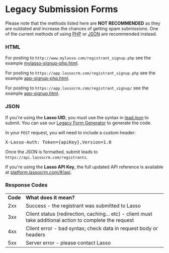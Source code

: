 <h1>Legacy Submission Forms</h1>

<p>Please note that the methods listed here are <b>NOT RECOMMENDED</b> as they are outdated and increase the chances of getting spam submissions. One of the current methods of using <a href="https://github.com/eci-lasso/single-project-form" target="_blank">PHP</a> or <a href="https://platform.lassocrm.com/#/api" target="_blank">JSON</a> are recommended instead.</p>

<h3><a name="html">HTML</a></h3>
<p>For posting to <code>http://www.mylasso.com/registrant_signup.php</code> see the example <a href="https://github.com/eci-lasso/legacy-forms/blob/master/mylasso-signup-php.html" target="_blank">mylasso-signup-php.html</a>.</p>
<p>For posting to <code>https://app.lassocrm.com/registrant_signup.php</code> see the example <a href="https://github.com/eci-lasso/legacy-forms/blob/master/app-signup-php.html" target="_blank">app-signup-php.html</a>.</p>
<p>For posting to <code>https://app.lassocrm.com/registrant_signup/</code> see the example <a href="https://github.com/eci-lasso/legacy-forms/blob/master/app-signup.html" target="_blank">app-signup.html</a>.</p>

<h3><a name="json">JSON</a></h3>
<p>If you're using the <b>Lasso UID</b>, you must use the syntax in <a href="https://github.com/eci-lasso/legacy-forms/blob/master/lead.json" target="_blank">lead.json</a> to submit. You can use our <a href="http://app.lassocrm.com/registrant_signup/help" target="_blank">Legacy Form Generator</a> to generate the code.</p>
<p>In your <code>POST</code> request, you will need to include a custom header:</p>
<pre>X-Lasso-Auth: Token={apiKey},Version=1.0</pre>
<p>Once the JSON is formatted, submit leads to <code>https://api.lassocrm.com/registrants</code>.</p>

<p>If you're using the <b>Lasso API Key</b>, the full updated API reference is available at <a href="https://platform.lassocrm.com/#/api" target="_blank">platform.lassocrm.com/#/api</a>.</p>

<h3><a name="response-codes">Response Codes</a></h3>
<table>
<tr>
<td><b>Code</b></td>
<td><b>What does it mean?</b></td>
</tr>
<tr>
<td>2xx</td>
<td>Success - the registrant was submitted to Lasso</td>
</tr>
<tr>
<td>3xx</td>
<td>Client status (redirection, caching... etc) - client must take additional action to complete the request</td>
</tr>
<tr>
<td>4xx</td>
<td>Client error - bad syntax; check data in request body or headers</td>
</tr>
<tr>
<td>5xx</td>
<td>Server error - please contact Lasso</td>
</tr>
</table>
